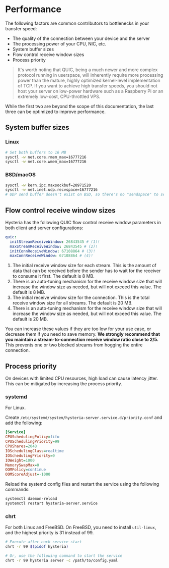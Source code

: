 # Performance

The following factors are common contributors to bottlenecks in your transfer speed:

- The quality of the connection between your device and the server
- The processing power of your CPU, NIC, etc.
- System buffer sizes
- Flow control receive window sizes
- Process priority

> It's worth noting that QUIC, being a much newer and more complex protocol running in userspace, will inherently require more processing power than the mature, highly optimized kernel-level implementation of TCP. If you want to achieve high transfer speeds, you should not host your server on low-power hardware such as a Raspberry Pi or an extremely low-cost, CPU-throttled VPS.

While the first two are beyond the scope of this documentation, the last three can be optimized to improve performance.

## System buffer sizes

### Linux

```bash
# Set both buffers to 16 MB
sysctl -w net.core.rmem_max=16777216
sysctl -w net.core.wmem_max=16777216
```

### BSD/macOS

```bash
sysctl -w kern.ipc.maxsockbuf=20971520
sysctl -w net.inet.udp.recvspace=16777216
# UDP send buffer doesn't exist on BSD, so there's no "sendspace" to set
```

## Flow control receive window sizes

Hysteria has the following QUIC flow control receive window parameters in both client and server configurations:

```yaml
quic:
  initStreamReceiveWindow: 26843545 # (1)!
  maxStreamReceiveWindow: 26843545 # (2)!
  initConnReceiveWindow: 67108864 # (3)!
  maxConnReceiveWindow: 67108864 # (4)!
```

1. The initial receive window size for each stream. This is the amount of data that can be received before the sender has to wait for the receiver to consume it first. The default is 8 MB.
2. There is an auto-tuning mechanism for the receive window size that will increase the window size as needed, but will not exceed this value. The default is 8 MB.
3. The initial receive window size for the connection. This is the total receive window size for all streams. The default is 20 MB.
4. There is an auto-tuning mechanism for the receive window size that will increase the window size as needed, but will not exceed this value. The default is 20 MB.

You can increase these values if they are too low for your use case, or decrease them if you need to save memory. **We strongly recommend that you maintain a stream-to-connection receive window ratio close to 2/5.** This prevents one or two blocked streams from hogging the entire connection.

## Process priority

On devices with limited CPU resources, high load can cause latency jitter. This can be mitigated by increasing the process priority.

### systemd

For Linux.

Create `/etc/systemd/system/hysteria-server.service.d/priority.conf` and add the following:

```ini
[Service]
CPUSchedulingPolicy=fifo
CPUSchedulingPriority=99
CPUShares=2048
IOSchedulingClass=realtime
IOSchedulingPriority=0
IOWeight=1000
MemorySwapMax=0
OOMPolicy=continue
OOMScoreAdjust=-1000
```

Reload the systemd config files and restart the service using the following commands:

```bash
systemctl daemon-reload
systemctl restart hysteria-server.service
```

### chrt

For both Linux and FreeBSD. On FreeBSD, you need to install `util-linux`, and the highest priority is 31 instead of 99.

```bash
# Execute after each service start
chrt -r 99 $(pidof hysteria)

# Or, use the following command to start the service
chrt -r 99 hysteria server -c /path/to/config.yaml
```

